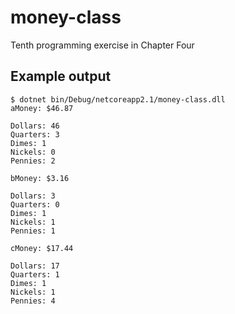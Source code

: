 # money-class

Tenth programming exercise in Chapter Four

## Example output
```
$ dotnet bin/Debug/netcoreapp2.1/money-class.dll
aMoney: $46.87

Dollars: 46
Quarters: 3
Dimes: 1
Nickels: 0
Pennies: 2

bMoney: $3.16

Dollars: 3
Quarters: 0
Dimes: 1
Nickels: 1
Pennies: 1

cMoney: $17.44

Dollars: 17
Quarters: 1
Dimes: 1
Nickels: 1
Pennies: 4
```
